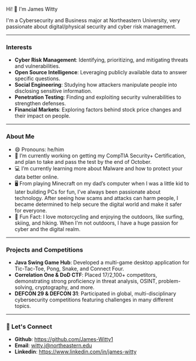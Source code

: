 Hi! 👋 I'm James Witty

I'm a Cybersecurity and Business major at Northeastern University, very passionate about digital/physical security and cyber risk management. 

-----
### Interests

- **Cyber Risk Management**: Identifying, prioritizing, and mitigating threats and vulnerabilities.
- **Open Source Intelligence**: Leveraging publicly available data to answer specific questions.
- **Social Engineering**: Studying how attackers manipulate people into disclosing sensitive information.
- **Penetration Testing**: Finding and exploiting security vulnerabilities to strengthen defenses.
- **Financial Markets**: Exploring factors behind stock price changes and their impact on people.

-----
### About Me
- 😄 Pronouns: he/him
- 🔐 I’m currently working on getting my CompTIA Security+ Certification, and plan to take and pass the test by the end of October.
- 💻 I’m currently learning more about Malware and how to protect your data better online.
- 🖥️ From playing Minecraft on my dad’s computer when I was a little kid to later building PCs for fun, I’ve always been passionate about technology. After seeing how scams and attacks can harm people, I became determined to help secure the digital world and make it safer for everyone.
- 🌅 Fun Fact: I love motorcycling and enjoying the outdoors, like surfing, skiing, and hiking. When I'm not outdoors, I have a huge passion for cyber and the digital realm.

-----
### Projects and Competitions
- **Java Swing Game Hub**: Developed a multi-game desktop application for Tic-Tac-Toe, Pong, Snake, and Connect Four.
- **Correlation One & DoD CTF**: Placed 17/2,100+ competitors, demonstrating
strong proficiency in threat analysis, OSINT, problem-solving, cryptography, and more.
- **DEFCON 29 & DEFCON 31**: Participated in global, multi-disciplinary cybersecurity competitions featuring challenges in many different topics.

-----
### 🔗 Let's Connect

- **Github**: https://github.com/James-Witty1
- **Email**: witty.j@northeastern.edu 
- **Linkedin**: https://www.linkedin.com/in/james-witty

